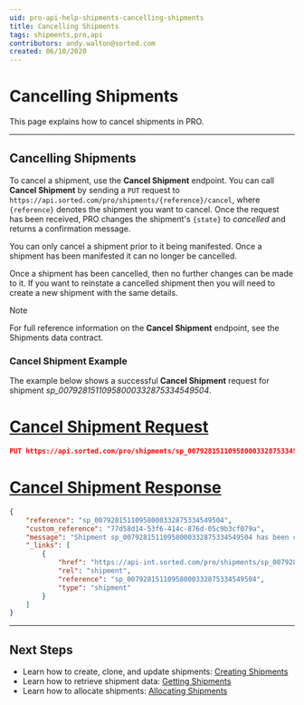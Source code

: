 ```yaml
---
uid: pro-api-help-shipments-cancelling-shipments
title: Cancelling Shipments
tags: shipments,pro,api
contributors: andy.walton@sorted.com
created: 06/10/2020
---
```

# Cancelling Shipments

This page explains how to cancel shipments in PRO.

---

## Cancelling Shipments

To cancel a shipment, use the **Cancel Shipment** endpoint. You can call **Cancel Shipment** by sending a `PUT` request to `https://api.sorted.com/pro/shipments/{reference}/cancel`, where `{reference}` denotes the shipment you want to cancel. Once the request has been received, PRO changes the shipment's `{state}` to _cancelled_ and returns a confirmation message.

You can only cancel a shipment prior to it being manifested. Once a shipment has been manifested it can no longer be cancelled.

Once a shipment has been cancelled, then no further changes can be made to it. If you want to reinstate a cancelled shipment then you will need to create a new shipment with the same details.

> [!NOTE]
>
> For full reference information on the **Cancel Shipment** endpoint, see the Shipments data contract.

### Cancel Shipment Example

The example below shows a successful **Cancel Shipment** request for shipment _sp_00792815110958000332875334549504_.

# [Cancel Shipment Request](#tab/cancel-shipment-request)

```json
PUT https://api.sorted.com/pro/shipments/sp_00792815110958000332875334549504/cancel
```

# [Cancel Shipment Response](#tab/cancel-shipment-response)

```json
{
    "reference": "sp_00792815110958000332875334549504",
    "custom_reference": "77d58d14-53f6-414c-876d-05c9b3cf079a",
    "message": "Shipment sp_00792815110958000332875334549504 has been cancelled",
    "_links": [
        {
            "href": "https://api-int.sorted.com/pro/shipments/sp_00792815110958000332875334549504",
            "rel": "shipment",
            "reference": "sp_00792815110958000332875334549504",
            "type": "shipment"
        }
    ]
}
```
---

<!-- ## Deleting Shipments

To delete a cancelled shipment, use the **Delete Shipment** endpoint. You can call **Delete Shipment** by sending a `DELETE` request to `https://api.sorted.com/pro/shipments/{reference}`, where `{reference}` refers to the shipment you want to delete. Once the request has been received, PRO permanently deletes the shipment's data and returns a confirmation message.

You can only delete shipments that are in a `state` of _cancelled_. If you attempt to delete a shipment that has not been cancelled then PRO returns an error

> [!NOTE]
>
> For full reference information on the **Delete Shipment** endpoint, see the Shipments data contract.

### Delete Shipment Example

The example below shows a successful **Delete Shipment** request for shipment _sp_00595452779180472847666078547968_.

# [Delete Shipment Request](#tab/delete-shipment-request)

```json
DELETE https://api.sorted.com/pro/shipments/sp_00595452779180472847666078547968
```
# [Delete Shipment Response](#tab/delete-shipment-response)

```json
{
  "reference": "sp_00595452779180472847666078547968",
  "message": "Shipment sp_00595452779180472847666078547968 was deleted successfully",
  "_links": []
}
```
---

-->

## Next Steps

* Learn how to create, clone, and update shipments: [Creating Shipments](/pro/api/shipments/creating_shipments.html)
* Learn how to retrieve shipment data: [Getting Shipments](/pro/api/shipments/getting_shipments.html)
* Learn how to allocate shipments: [Allocating Shipments](/pro/api/shipments/allocating_shipments.html)
